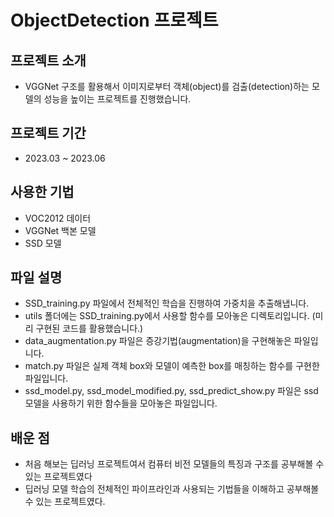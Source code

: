 # ObjectDetection 프로젝트

## 프로젝트 소개
- VGGNet 구조를 활용해서 이미지로부터 객체(object)를 검출(detection)하는 모델의 성능을 높이는 프로젝트를 진행했습니다.

## 프로젝트 기간
- 2023.03 ~ 2023.06

## 사용한 기법
- VOC2012 데이터
- VGGNet 백본 모델
- SSD 모델

## 파일 설명
- SSD_training.py 파일에서 전체적인 학습을 진행하여 가중치을 추출해냅니다.
- utils 폴더에는 SSD_training.py에서 사용할 함수를 모아놓은 디렉토리입니다. (미리 구현된 코드를 활용했습니다.)
- data_augmentation.py 파일은 증강기법(augmentation)을 구현해놓은 파일입니다.
- match.py 파일은 실제 객체 box와 모델이 예측한 box를 매칭하는 함수를 구현한 파일입니다.
- ssd_model.py, ssd_model_modified.py, ssd_predict_show.py 파일은 ssd 모델을 사용하기 위한 함수들을 모아놓은 파일입니다.

## 배운 점
- 처음 해보는 딥러닝 프로젝트여서 컴퓨터 비전 모델들의 특징과 구조를 공부해볼 수 있는 프로젝트였다
- 딥러닝 모델 학습의 전체적인 파이프라인과 사용되는 기법들을 이해하고 공부해볼 수 있는 프로젝트였다.
